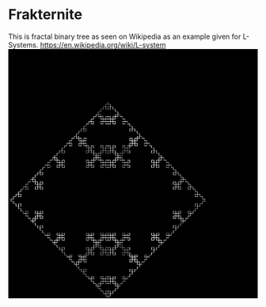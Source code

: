 # Frakternite
This is fractal binary tree as seen on Wikipedia as an example given for L-Systems. https://en.wikipedia.org/wiki/L-system
![fractal tree](/Fractal%20Tree/image.png) 

